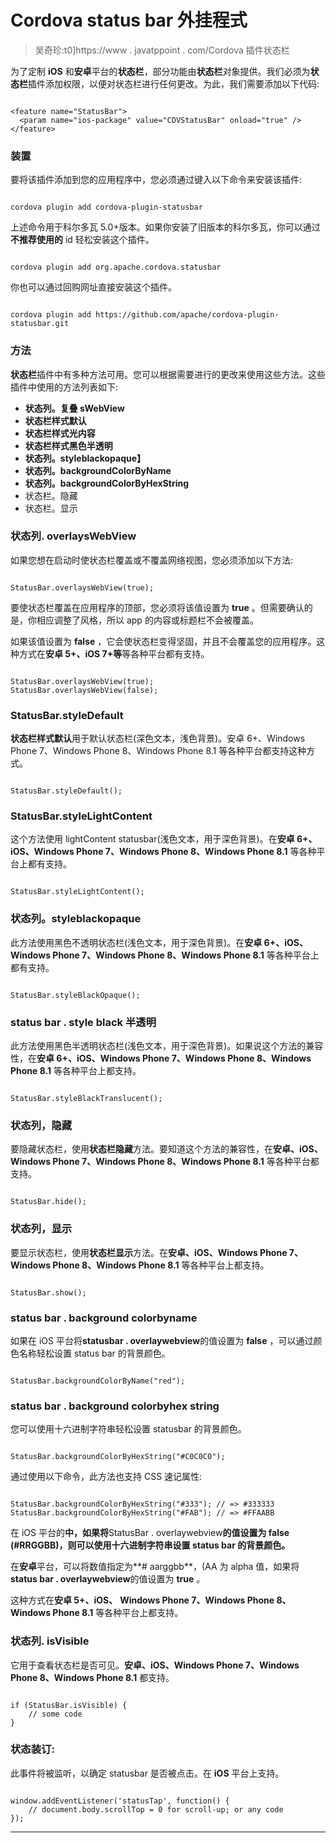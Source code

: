 # Cordova status bar 外挂程式

> 吴奇珍:t0]https://www . javatppoint . com/Cordova 插件状态栏

为了定制 **iOS** 和**安卓**平台的**状态栏**，部分功能由**状态栏**对象提供。我们必须为**状态栏**插件添加权限，以便对状态栏进行任何更改。为此，我们需要添加以下代码:

```

<feature name="StatusBar">
  <param name="ios-package" value="CDVStatusBar" onload="true" />
</feature>

```

### 装置

要将该插件添加到您的应用程序中，您必须通过键入以下命令来安装该插件:

```

cordova plugin add cordova-plugin-statusbar

```

上述命令用于科尔多瓦 5.0+版本。如果你安装了旧版本的科尔多瓦，你可以通过**不推荐使用的** id 轻松安装这个插件。

```

cordova plugin add org.apache.cordova.statusbar

```

你也可以通过回购网址直接安装这个插件。

```

cordova plugin add https://github.com/apache/cordova-plugin-statusbar.git

```

### 方法

**状态栏**插件中有多种方法可用。您可以根据需要进行的更改来使用这些方法。这些插件中使用的方法列表如下:

*   **状态列。复叠 sWebView**
*   **状态栏样式默认**
*   **状态栏样式光内容**
*   **状态栏样式黑色半透明**
*   **状态列。styleblackopaque】**
*   **状态列。backgroundColorByName**
*   **状态列。backgroundColorByHexString**
*   状态栏。隐藏
*   状态栏。显示

### 状态列. overlaysWebView

如果您想在启动时使状态栏覆盖或不覆盖网络视图，您必须添加以下方法:

```

StatusBar.overlaysWebView(true); 

```

要使状态栏覆盖在应用程序的顶部，您必须将该值设置为 **true** 。但需要确认的是，你相应调整了风格，所以 app 的内容或标题栏不会被覆盖。

如果该值设置为 **false** ，它会使状态栏变得坚固，并且不会覆盖您的应用程序。这种方式在**安卓 5+、iOS 7+等**等各种平台都有支持。

```

StatusBar.overlaysWebView(true);
StatusBar.overlaysWebView(false);

```

### StatusBar.styleDefault

**状态栏样式默认**用于默认状态栏(深色文本，浅色背景)。安卓 6+、Windows Phone 7、Windows Phone 8、Windows Phone 8.1 等各种平台都支持这种方式。

```

StatusBar.styleDefault();

```

### StatusBar.styleLightContent

这个方法使用 lightContent statusbar(浅色文本，用于深色背景)。在**安卓 6+、iOS、Windows Phone 7、Windows Phone 8、Windows Phone 8.1** 等各种平台上都有支持。

```

StatusBar.styleLightContent();

```

### 状态列。styleblackopaque

此方法使用黑色不透明状态栏(浅色文本，用于深色背景)。在**安卓 6+、iOS、Windows Phone 7、Windows Phone 8、Windows Phone 8.1** 等各种平台上都有支持。

```

StatusBar.styleBlackOpaque();

```

### status bar . style black 半透明

此方法使用黑色半透明状态栏(浅色文本，用于深色背景)。如果说这个方法的兼容性，在**安卓 6+、iOS、Windows Phone 7、Windows Phone 8、Windows Phone 8.1** 等各种平台上都支持。

```

StatusBar.styleBlackTranslucent(); 

```

### 状态列，隐藏

要隐藏状态栏，使用**状态栏隐藏**方法。要知道这个方法的兼容性，在**安卓、iOS、Windows Phone 7、Windows Phone 8、Windows Phone 8.1** 等各种平台都支持。

```

StatusBar.hide();

```

### 状态列，显示

要显示状态栏，使用**状态栏显示**方法。在**安卓、iOS、Windows Phone 7、Windows Phone 8、Windows Phone 8.1** 等各种平台上都支持。

```

StatusBar.show();

```

### status bar . background colorbyname

如果在 iOS 平台将**statusbar . overlaywebview**的值设置为 **false** ，可以通过颜色名称轻松设置 status bar 的背景颜色。

```

StatusBar.backgroundColorByName("red");

```

### status bar . background colorbyhex string

您可以使用十六进制字符串轻松设置 statusbar 的背景颜色。

```

StatusBar.backgroundColorByHexString("#C0C0C0");

```

通过使用以下命令，此方法也支持 CSS 速记属性:

```

StatusBar.backgroundColorByHexString("#333"); // => #333333
StatusBar.backgroundColorByHexString("#FAB"); // => #FFAABB

```

在 iOS 平台的**中，如果将**StatusBar . overlaywebview**的值设置为 **false** (#RRGGBB)，则可以使用十六进制字符串设置 status bar 的背景颜色。**

在**安卓**平台，可以将数值指定为**# aarggbb**，(AA 为 alpha 值，如果将**status bar . overlaywebview**的值设置为 **true** 。

这种方式在**安卓 5+、iOS、** **Windows Phone 7、Windows Phone 8、Windows Phone 8.1** 等各种平台上都支持。

### 状态列. isVisible

它用于查看状态栏是否可见。**安卓、iOS、Windows Phone 7、Windows Phone 8、Windows Phone 8.1** 都支持。

```

if (StatusBar.isVisible) {
    // some code
}

```

### 状态装订:

此事件将被监听，以确定 statusbar 是否被点击。在 **iOS** 平台上支持。

```

window.addEventListener('statusTap', function() {
    // document.body.scrollTop = 0 for scroll-up; or any code
});

```

* * *